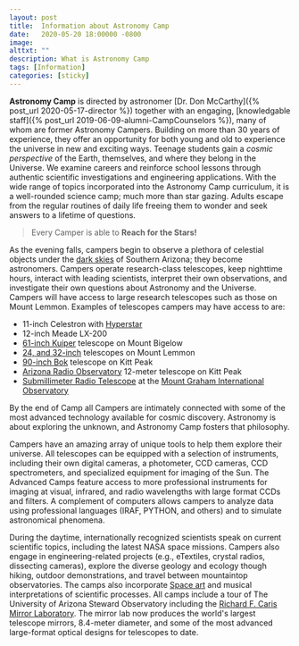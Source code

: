 ```yaml
---
layout: post
title:  Information about Astronomy Camp
date:   2020-05-20 18:00000 -0800
image:  
alttxt: ""
description: What is Astronomy Camp
tags: [Information]
categories: [sticky]
---
```


<!--![]({{site.baseurl}}/img/11.jpg)<img alt="Astronomy Camp 2019: Continuing to inspire through authentic exploration." title="Come explore the skies with students from around the world. (Image from Apollo 15; July 26, 1971)" src="img/11.jpg">-->

**Astronomy Camp** is directed by astronomer [Dr. Don McCarthy]({% post_url 2020-05-17-director %}) together with an engaging, [knowledgable staff]({% post_url 2019-06-09-alumni-CampCounselors %}), many of whom are former Astronomy Campers. Building on more than 30 years of experience, they offer an opportunity for both young and old to experience the universe in new and exciting ways. Teenage students gain a *cosmic perspective* of the Earth, themselves, and where they belong in the Universe. We examine careers and reinforce school lessons through authentic scientific investigations and engineering applications. With the wide range of topics incorporated into the Astronomy Camp curriculum, it is a well-rounded science camp; much more than star gazing. Adults escape from the regular routines of daily life freeing them to wonder and seek answers to a lifetime of questions. 

> Every Camper is able to **Reach for the Stars!**

As the evening falls, campers begin to observe a plethora of celestial objects under the [dark skies](http://darksky.org) of Southern Arizona; they become astronomers. Campers operate research-class telescopes, keep nighttime hours, interact with leading scientists, interpret their own observations, and investigate their own questions about Astronomy and the Universe. Campers will have access to large research telescopes such as those on Mount Lemmon. Examples of telescopes campers may have access to are:

* 11-inch Celestron with [Hyperstar](https://starizona.com/hyperstar/)
* 12-inch Meade LX-200
* [61-inch Kuiper](http://james.as.arizona.edu/~psmith/61inch/) telescope on Mount Bigelow
* [24, and 32-inch](http://www.as.arizona.edu/schulman-telescope) telescopes on Mount Lemmon
* [90-inch Bok](http://james.as.arizona.edu/~psmith/90inch/90inch.html) telescope on Kitt Peak
* [Arizona Radio Observatory](http://aro.as.arizona.edu/) 12-meter telescope on Kitt Peak
* [Submillimeter Radio Telescope](http://aro.as.arizona.edu/smt_docs/smt_telescope_specs.htm) at the [Mount Graham International Observatory](http://mgio.arizona.edu/)

By the end of Camp all Campers are intimately connected with some of the most advanced technology available for cosmic discovery. Astronomy is about exploring the unknown, and Astronomy Camp fosters that philosophy.

Campers have an amazing array of unique tools to help them explore their universe. All telescopes can be equipped with a selection of instruments, including their own digital cameras, a photometer, CCD cameras, CCD spectrometers, and specialized equipment for imaging of the Sun. The Advanced Camps feature access to more professional instruments for imaging at visual, infrared, and radio wavelengths with large format CCDs and filters. A complement of computers allows campers to analyze data using professional languages (IRAF, PYTHON, and others) and to simulate astronomical phenomena.

During the daytime, internationally recognized scientists speak on current scientific topics, including the latest NASA space missions. Campers also engage in engineering-related projects (e.g., eTextiles, crystal radios, dissecting cameras), explore the diverse geology and ecology though hiking, outdoor demonstrations, and travel between mountaintop observatories. The camps also incorporate [Space art](http://www.novaspace.com/) and musical interpretations of scientific processes. All camps include a tour of The University of Arizona Steward Observatory including the [Richard F. Caris Mirror Laboratory](https://mirrorlab.arizona.edu). The mirror lab now produces the world's largest telescope mirrors, 8.4-meter diameter, and some of the most advanced large-format optical designs for telescopes to date.